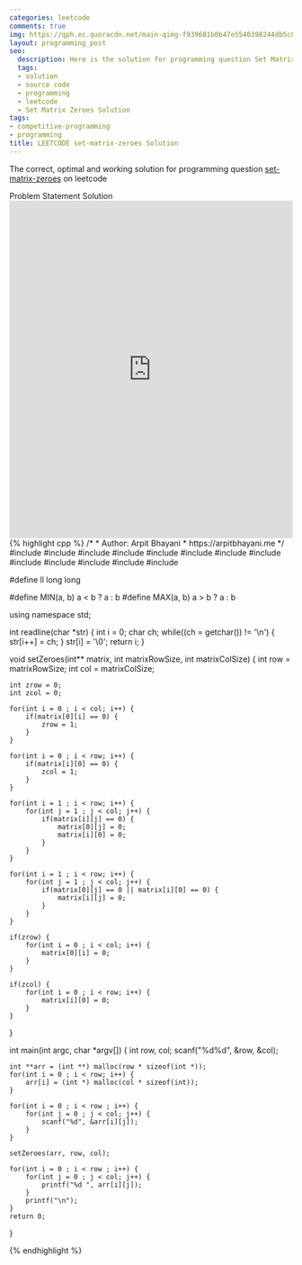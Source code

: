 ```yaml
---
categories: leetcode
comments: true
img: https://qph.ec.quoracdn.net/main-qimg-f939681b0b47e5540398244db5c8966f?convert_to_webp=true
layout: programming_post
seo:
  description: Here is the solution for programming question Set Matrix Zeroes on leetcode
  tags:
  - solution
  - source code
  - programming
  - leetcode
  - Set Matrix Zeroes Solution
tags:
- competitive-programming
- programming
title: LEETCODE set-matrix-zeroes Solution
---
```

The correct, optimal and working solution for programming question [set-matrix-zeroes](https://leetcode.com/problems/set-matrix-zeroes/) on leetcode

<div class="ui secondary pointing large menu">
  <a class="grey item" data-tab="problem-statement">
    Problem Statement
  </a>
  <a class="active item grey" data-tab="solution">
    Solution
  </a>
</div>
<div class="ui bottom attached tab" data-tab="problem-statement">
    <iframe src="https://leetcode.com/problems/set-matrix-zeroes/" width="100%" height="600px" style="overflow: scroll; border: none;"></iframe>
</div>
<div class="ui bottom attached active tab" data-tab="solution">
{% highlight cpp %}
/*
 *  Author: Arpit Bhayani
 *  https://arpitbhayani.me
 */
#include <cmath>
#include <cstdio>
#include <cstdlib>
#include <climits>
#include <deque>
#include <iostream>
#include <list>
#include <limits>
#include <map>
#include <queue>
#include <set>
#include <stack>
#include <vector>

#define ll long long

#define MIN(a, b) a < b ? a : b
#define MAX(a, b) a > b ? a : b

using namespace std;

int readline(char *str) {
    int i = 0;
    char ch;
    while((ch = getchar()) != '\n') {
        str[i++] = ch;
    }
    str[i] = '\0';
    return i;
}

void setZeroes(int** matrix, int matrixRowSize, int matrixColSize) {
    int row = matrixRowSize;
    int col = matrixColSize;

    int zrow = 0;
    int zcol = 0;

    for(int i = 0 ; i < col; i++) {
        if(matrix[0][i] == 0) {
            zrow = 1;
        }
    }

    for(int i = 0 ; i < row; i++) {
        if(matrix[i][0] == 0) {
            zcol = 1;
        }
    }

    for(int i = 1 ; i < row; i++) {
        for(int j = 1 ; j < col; j++) {
            if(matrix[i][j] == 0) {
                matrix[0][j] = 0;
                matrix[i][0] = 0;
            }
        }
    }

    for(int i = 1 ; i < row; i++) {
        for(int j = 1 ; j < col; j++) {
            if(matrix[0][j] == 0 || matrix[i][0] == 0) {
                matrix[i][j] = 0;
            }
        }
    }

    if(zrow) {
        for(int i = 0 ; i < col; i++) {
            matrix[0][i] = 0;
        }
    }

    if(zcol) {
        for(int i = 0 ; i < row; i++) {
            matrix[i][0] = 0;
        }
    }
}

int main(int argc, char *argv[]) {
    int row, col;
    scanf("%d%d", &row, &col);

    int **arr = (int **) malloc(row * sizeof(int *));
    for(int i = 0 ; i < row; i++) {
        arr[i] = (int *) malloc(col * sizeof(int));
    }

    for(int i = 0 ; i < row ; i++) {
        for(int j = 0 ; j < col; j++) {
            scanf("%d", &arr[i][j]);
        }
    }

    setZeroes(arr, row, col);

    for(int i = 0 ; i < row ; i++) {
        for(int j = 0 ; j < col; j++) {
            printf("%d ", arr[i][j]);
        }
        printf("\n");
    }
    return 0;
}

{% endhighlight %}
</div>
